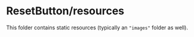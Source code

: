 # ResetButton/resources

This folder contains static resources (typically an `"images"` folder as well).
